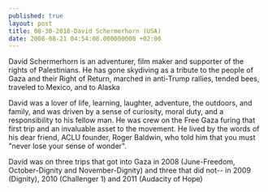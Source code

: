 ```yaml
---
published: true
layout: post
title: 08-30-2018-David Schermerhorn (USA)
date: 2008-08-21 04:54:08.000000000 +02:00
---
```


David Schermerhorn is an adventurer, film maker and supporter of the rights of Palestinians. He has gone skydiving as a tribute to the people of Gaza and their Right of Return, marched in anti-Trump rallies, tended bees, traveled to Mexico, and to Alaska 

David was a lover of life, learning, laughter, adventure, the outdoors, and family, and was driven by a sense of curiosity, moral duty, and a responsibility to his fellow man. He was crew on the Free Gaza furing that first trip and an invaluable asset to the movement. He lived by the words of his dear friend, ACLU founder, Roger Baldwin, who told him that you must "never lose your sense of wonder".

David was on three trips that got into Gaza in 2008 (June-Freedom, October-Dignity and November-Dignity) and three that did not-- in 2009 (Dignity), 2010 (Challenger 1)  and 2011 (Audacity of Hope)

